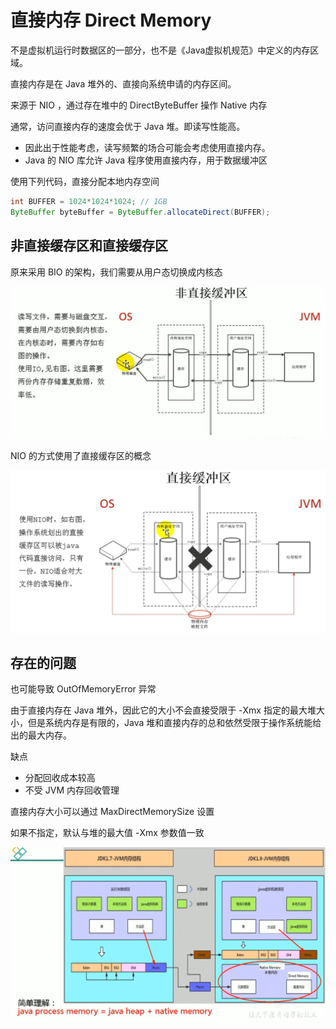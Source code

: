 # 直接内存 Direct Memory

不是虚拟机运行时数据区的一部分，也不是《Java虚拟机规范》中定义的内存区域。

直接内存是在 Java 堆外的、直接向系统申请的内存区间。

来源于 NIO ，通过存在堆中的 DirectByteBuffer 操作 Native 内存

通常，访问直接内存的速度会优于 Java 堆。即读写性能高。

- 因此出于性能考虑，读写频繁的场合可能会考虑使用直接内存。
- Java 的 NIO 库允许 Java 程序使用直接内存，用于数据缓冲区

使用下列代码，直接分配本地内存空间

```java
int BUFFER = 1024*1024*1024; // 1GB
ByteBuffer byteBuffer = ByteBuffer.allocateDirect(BUFFER);
```

## 非直接缓存区和直接缓存区

原来采用 BIO 的架构，我们需要从用户态切换成内核态

![image-20200709170907611](images/image-20200709170907611.png)

NIO 的方式使用了直接缓存区的概念

![Snipaste_2020-10-08_11-14-47.png](images/Snipaste_2020-10-08_11-14-47.png)

## 存在的问题

也可能导致 OutOfMemoryError 异常

由于直接内存在 Java 堆外，因此它的大小不会直接受限于 -Xmx 指定的最大堆大小，但是系统内存是有限的，Java 堆和直接内存的总和依然受限于操作系统能给出的最大内存。

缺点

- 分配回收成本较高
- 不受 JVM 内存回收管理

直接内存大小可以通过 MaxDirectMemorySize 设置

如果不指定，默认与堆的最大值 -Xmx 参数值一致

![image-20200709230647277](images/image-20200709230647277.png)
